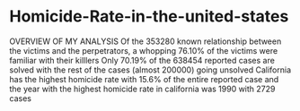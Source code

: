 # Homicide-Rate-in-the-united-states
OVERVIEW OF MY ANALYSIS
Of the 353280 known relationship between the victims and the perpetrators, a whopping 76.10% of the victims were familiar with their killlers
Only 70.19% of the 638454 reported cases are solved with the rest of the cases (almost 200000) going unsolved
California has the highest homicide rate with 15.6% of the entire reported case and the year with the highest homicide rate in california was 1990 with 2729 cases
